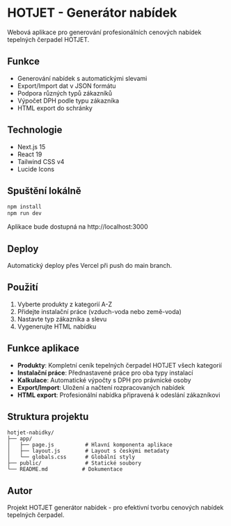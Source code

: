 # HOTJET - Generátor nabídek

Webová aplikace pro generování profesionálních cenových nabídek tepelných čerpadel HOTJET.

## Funkce

- Generování nabídek s automatickými slevami
- Export/Import dat v JSON formátu
- Podpora různých typů zákazníků
- Výpočet DPH podle typu zákazníka
- HTML export do schránky

## Technologie

- Next.js 15
- React 19
- Tailwind CSS v4
- Lucide Icons

## Spuštění lokálně

```bash
npm install
npm run dev
```

Aplikace bude dostupná na http://localhost:3000

## Deploy

Automatický deploy přes Vercel při push do main branch.

## Použití

1. Vyberte produkty z kategorií A-Z
2. Přidejte instalační práce (vzduch-voda nebo země-voda)
3. Nastavte typ zákazníka a slevu
4. Vygenerujte HTML nabídku

## Funkce aplikace

- **Produkty**: Kompletní ceník tepelných čerpadel HOTJET všech kategorií
- **Instalační práce**: Přednastavené práce pro oba typy instalací
- **Kalkulace**: Automatické výpočty s DPH pro právnické osoby
- **Export/Import**: Uložení a načtení rozpracovaných nabídek
- **HTML export**: Profesionální nabídka připravená k odeslání zákazníkovi

## Struktura projektu

```
hotjet-nabidky/
├── app/
│   ├── page.js          # Hlavní komponenta aplikace
│   ├── layout.js        # Layout s českými metadaty
│   └── globals.css      # Globální styly
├── public/              # Statické soubory
└── README.md           # Dokumentace
```

## Autor

Projekt HOTJET generátor nabídek - pro efektivní tvorbu cenových nabídek tepelných čerpadel.
